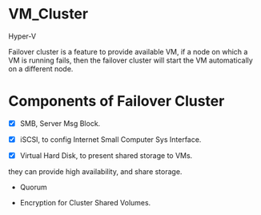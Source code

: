 # VM_Cluster
Hyper-V

Failover cluster is a feature to provide available VM, if a node on which a VM is running fails, then the failover cluster will start the VM automatically on a different node.

# Components of Failover Cluster

- [x] SMB, Server Msg Block.

- [x] iSCSI, to config Internet Small Computer Sys Interface.

- [x] Virtual Hard Disk, to present shared storage to VMs.

they can provide high availability, and share storage.

* Quorum

* Encryption for Cluster Shared Volumes.



